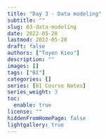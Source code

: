 ```yaml
---
title: "Day 3 - Data modeling"
subtitle: ""
slug: 03-data-modeling
date: 2022-05-28
lastmod: 2022-05-28
draft: false
authors: ["Tuyen Kieu"]
description: ""
images: []
tags: ["BI"]
categories: []
series: [BI Course Notes]
series_weight: 3
toc:
  enable: true
license: ""
hiddenFromHomePage: false
lightgallery: true
---
```


<!--more-->
